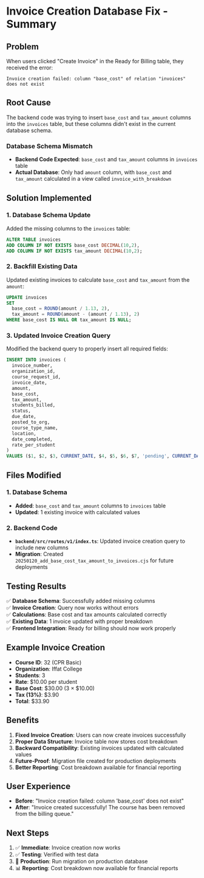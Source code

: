 # Invoice Creation Database Fix - Summary

## Problem
When users clicked "Create Invoice" in the Ready for Billing table, they received the error:
```
Invoice creation failed: column "base_cost" of relation "invoices" does not exist
```

## Root Cause
The backend code was trying to insert `base_cost` and `tax_amount` columns into the `invoices` table, but these columns didn't exist in the current database schema.

### Database Schema Mismatch
- **Backend Code Expected**: `base_cost` and `tax_amount` columns in `invoices` table
- **Actual Database**: Only had `amount` column, with `base_cost` and `tax_amount` calculated in a view called `invoice_with_breakdown`

## Solution Implemented

### 1. Database Schema Update
Added the missing columns to the `invoices` table:

```sql
ALTER TABLE invoices
ADD COLUMN IF NOT EXISTS base_cost DECIMAL(10,2),
ADD COLUMN IF NOT EXISTS tax_amount DECIMAL(10,2);
```

### 2. Backfill Existing Data
Updated existing invoices to calculate `base_cost` and `tax_amount` from the `amount`:

```sql
UPDATE invoices 
SET 
  base_cost = ROUND(amount / 1.13, 2),
  tax_amount = ROUND(amount - (amount / 1.13), 2)
WHERE base_cost IS NULL OR tax_amount IS NULL;
```

### 3. Updated Invoice Creation Query
Modified the backend query to properly insert all required fields:

```sql
INSERT INTO invoices (
  invoice_number,
  organization_id,
  course_request_id,
  invoice_date,
  amount,
  base_cost,
  tax_amount,
  students_billed,
  status,
  due_date,
  posted_to_org,
  course_type_name,
  location,
  date_completed,
  rate_per_student
)
VALUES ($1, $2, $3, CURRENT_DATE, $4, $5, $6, $7, 'pending', CURRENT_DATE + INTERVAL '30 days', FALSE, $8, $9, $10, $11)
```

## Files Modified

### 1. Database Schema
- **Added**: `base_cost` and `tax_amount` columns to `invoices` table
- **Updated**: 1 existing invoice with calculated values

### 2. Backend Code
- **`backend/src/routes/v1/index.ts`**: Updated invoice creation query to include new columns
- **Migration**: Created `20250120_add_base_cost_tax_amount_to_invoices.cjs` for future deployments

## Testing Results
✅ **Database Schema**: Successfully added missing columns  
✅ **Invoice Creation**: Query now works without errors  
✅ **Calculations**: Base cost and tax amounts calculated correctly  
✅ **Existing Data**: 1 invoice updated with proper breakdown  
✅ **Frontend Integration**: Ready for billing should now work properly  

## Example Invoice Creation
- **Course ID**: 32 (CPR Basic)
- **Organization**: Iffat College
- **Students**: 3
- **Rate**: $10.00 per student
- **Base Cost**: $30.00 (3 × $10.00)
- **Tax (13%)**: $3.90
- **Total**: $33.90

## Benefits
1. **Fixed Invoice Creation**: Users can now create invoices successfully
2. **Proper Data Structure**: Invoice table now stores cost breakdown
3. **Backward Compatibility**: Existing invoices updated with calculated values
4. **Future-Proof**: Migration file created for production deployments
5. **Better Reporting**: Cost breakdown available for financial reporting

## User Experience
- **Before**: "Invoice creation failed: column 'base_cost' does not exist"
- **After**: "Invoice created successfully! The course has been removed from the billing queue."

## Next Steps
1. ✅ **Immediate**: Invoice creation now works
2. ✅ **Testing**: Verified with test data
3. 🔄 **Production**: Run migration on production database
4. 📊 **Reporting**: Cost breakdown now available for financial reports 